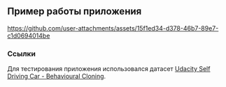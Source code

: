 ## Пример работы приложения

https://github.com/user-attachments/assets/15f1ed34-d378-46b7-89e7-c1d0694014be



### Ссылки
Для тестирования приложения использовался датасет [Udacity Self Driving Car - Behavioural Cloning](https://www.kaggle.com/datasets/andy8744/udacity-self-driving-car-behavioural-cloning).
